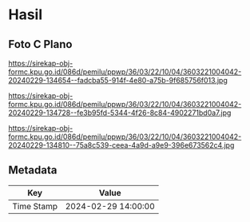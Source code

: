 # Hasil

## Foto C Plano

https://sirekap-obj-formc.kpu.go.id/086d/pemilu/ppwp/36/03/22/10/04/3603221004042-20240229-134654--fadcba55-914f-4e80-a75b-9f685756f013.jpg

https://sirekap-obj-formc.kpu.go.id/086d/pemilu/ppwp/36/03/22/10/04/3603221004042-20240229-134728--fe3b95fd-5344-4f26-8c84-4902271bd0a7.jpg

https://sirekap-obj-formc.kpu.go.id/086d/pemilu/ppwp/36/03/22/10/04/3603221004042-20240229-134810--75a8c539-ceea-4a9d-a9e9-396e673562c4.jpg


## Metadata

| Key        | Value               |
| ---------- | ------------------- |
| Time Stamp | 2024-02-29 14:00:00 |



